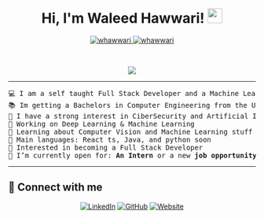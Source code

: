 <h1 align="center">
Hi, I'm Waleed Hawwari!
<a href="https://github.com/Whawwari" target="_self">
		<img src="https://media.giphy.com/media/hvRJCLFzcasrR4ia7z/giphy.gif" width="30">
	</a>
</h1>
<p align="center">
	<a href="https://github.com/Whawwari">
		<img src="https://komarev.com/ghpvc/?username=whawwari&label=Profile%20views&color=0e75b6&style=flat" alt="whawwari" />
	</a>
	<a href="https://github.com/Whawwari">
		<img src="https://img.shields.io/github/followers/whawwari?label=Followers" alt="whawwari" />
	</a>
</p>
<br/>
<p align="center">
	<a href="https://github.com/Whawwari">
		<img src="https://readme-typing-svg.herokuapp.com?lines=Computer+Science+Student;Full+Stack+Web+Developer;Freelancer;DS%20|%20AI%20|%20ML%20Enthusiastic;Always%20learning%20new%20things&center=true&width=380&height=45">
	</a>
</p>

<hr>

<pre>
💻 I am a self taught Full Stack Developer and a Machine Learning Developer
📚 Im getting a Bachelors in Computer Engineering from the University of Guelph
📝 I have a strong interest in CiberSecurity and Artificial Intelligence
🔭 Working on Deep Learning & Machine Learning
🌱 Learning about Computer Vision and Machine Learning stuff
🌟 Main languages: React ts, Java, and python soon
🚩 Interested in becoming a Full Stack Developer
🤔 I’m currently open for: <b>An Intern</b> or a new <b>job opportunity</b>, this is <a href="https://drive.google.com/file/d/1OL-pYjC8jb3u3bbqLswQooZkah4ExeZf/view?usp=sharing" target="_blank">MY RESUME.</a>
</pre>
<hr>

## 🤝 Connect with me

<p align="center">
    <a href="https://www.linkedin.com/in/bouaskaoun/"><img src="https://img.shields.io/badge/linkedin-%230A66C2.svg?style=plastic&logo=linkedin&logoColor=white" alt="LinkedIn"/></a>
    <a href="https://github.com/Bouaskaoun"><img src="https://img.shields.io/badge/github-%23181717.svg?style=plastic&logo=github&logoColor=white" alt="GitHub"/></a>
    <a href="https://whawwari.github.io"><img src="https://img.shields.io/badge/Website-%237D899C.svg?style=plastic&logo=google-chrome&logoColor=white" alt="Website"/></a>

</p>
